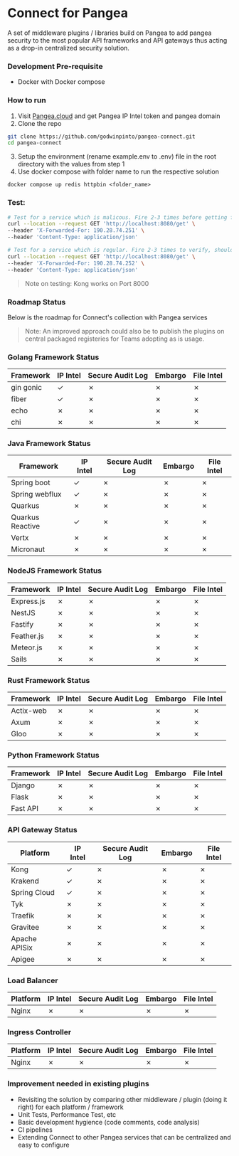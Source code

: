 # Connect for Pangea
A set of middleware plugins / libraries build on Pangea to add pangea security to the most popular API frameworks and API gateways thus acting as a drop-in centralized security solution. 

### Development Pre-requisite
- Docker with Docker compose

### How to run
1. Visit [Pangea.cloud](https://pangea.cloud) and get Pangea IP Intel token and pangea domain
2. Clone the repo
```sh
git clone https://github.com/godwinpinto/pangea-connect.git 
cd pangea-connect 
```
3. Setup the environment (rename example.env to .env) file in the root directory with the values from step 1
4. Use docker compose with folder name to run the respective solution

```
docker compose up redis httpbin <folder_name>
```

### Test:

```sh
# Test for a service which is malicous. Fire 2-3 times before getting forbidden 
curl --location --request GET 'http://localhost:8080/get' \
--header 'X-Forwarded-For: 190.28.74.251' \
--header 'Content-Type: application/json'

# Test for a service which is regular. Fire 2-3 times to verify, should always result in success response
curl --location --request GET 'http://localhost:8080/get' \
--header 'X-Forwarded-For: 190.28.74.252' \
--header 'Content-Type: application/json'

```
> Note on testing: Kong works on Port 8000



### Roadmap Status
Below is the roadmap for Connect's collection with Pangea services

> Note: An improved approach could also be to publish the plugins on central packaged registeries for Teams adopting as is usage.

### Golang Framework Status
|  Framework | IP Intel  | Secure Audit Log | Embargo | File Intel |
|---|---|---|---|---|
|  gin gonic | &check;  | &cross;  | &cross;  | &cross;  |
|  fiber    | &check;  | &cross;  | &cross;  | &cross;  |
|  echo | &cross;  | &cross;  | &cross;  | &cross;  |
|  chi | &cross;  | &cross;  | &cross;  | &cross;  |

### Java Framework Status
|  Framework | IP Intel  | Secure Audit Log | Embargo | File Intel |
|---|---|---|---|---|
|  Spring boot | &check;  | &cross;  | &cross;  | &cross;  |
|  Spring webflux    | &check;  | &cross;  | &cross;  | &cross;  |
|  Quarkus | &cross;  | &cross;  | &cross;  | &cross;  |
|  Quarkus Reactive | &check;  | &cross;  | &cross;  | &cross;  |
|  Vertx | &cross;  | &cross;  | &cross;  | &cross;  |
|  Micronaut | &cross;  | &cross;  | &cross;  | &cross;  |


### NodeJS Framework Status
|  Framework | IP Intel  | Secure Audit Log | Embargo | File Intel |
|---|---|---|---|---|
|  Express.js | &cross;  | &cross;  | &cross;  | &cross;  |
|  NestJS    | &cross;  | &cross;  | &cross;  | &cross;  |
|  Fastify | &cross;  | &cross;  | &cross;  | &cross;  |
|  Feather.js | &cross;  | &cross;  | &cross;  | &cross;  |
|  Meteor.js | &cross;  | &cross;  | &cross;  | &cross;  |
|  Sails | &cross;  | &cross;  | &cross;  | &cross;  |


### Rust Framework Status
|  Framework | IP Intel  | Secure Audit Log | Embargo | File Intel |
|---|---|---|---|---|
|  Actix-web | &cross;  | &cross;  | &cross;  | &cross;  |
|  Axum    | &cross;  | &cross;  | &cross;  | &cross;  |
|  Gloo | &cross;  | &cross;  | &cross;  | &cross;  |

### Python Framework Status
|  Framework | IP Intel  | Secure Audit Log | Embargo | File Intel |
|---|---|---|---|---|
|  Django | &cross;  | &cross;  | &cross;  | &cross;  |
|  Flask    | &cross;  | &cross;  | &cross;  | &cross;  |
|  Fast API | &cross;  | &cross;  | &cross;  | &cross;  |


### API Gateway Status
|  Platform | IP Intel  | Secure Audit Log | Embargo | File Intel |
|---|---|---|---|---|
|  Kong | &check;  | &cross;  | &cross;  | &cross;  |
|  Krakend    | &check;  | &cross;  | &cross;  | &cross;  |
|  Spring Cloud | &check;  | &cross;  | &cross;  | &cross;  |
|  Tyk | &cross;  | &cross;  | &cross;  | &cross;  |
|  Traefik | &cross;  | &cross;  | &cross;  | &cross;  |
|  Gravitee | &cross;  | &cross;  | &cross;  | &cross;  |
|  Apache APISix | &cross;  | &cross;  | &cross;  | &cross;  |
|  Apigee | &cross;  | &cross;  | &cross;  | &cross;  |


### Load Balancer
|  Platform | IP Intel  | Secure Audit Log | Embargo | File Intel |
|---|---|---|---|---|
|  Nginx | &cross;  | &cross;  | &cross;  | &cross;  |

### Ingress Controller
|  Platform | IP Intel  | Secure Audit Log | Embargo | File Intel |
|---|---|---|---|---|
|  Nginx | &cross;  | &cross;  | &cross;  | &cross;  |

### Improvement needed in existing plugins
- Revisiting the solution by comparing other middleware / plugin (doing it right) for each platform / framework
- Unit Tests, Performance Test, etc
- Basic development hygience (code comments, code analysis)
- CI pipelines
- Extending Connect to other Pangea services that can be centralized and easy to configure
